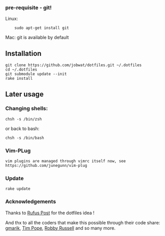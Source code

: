 ### pre-requisite - git!

Linux:

```
    sudo apt-get install git
```

Mac: git is available by default

## Installation

```
git clone https://github.com/jobwat/dotfiles.git ~/.dotfiles
cd ~/.dotfiles
git submodule update --init
rake install
```

## Later usage

### Changing shells:

    chsh -s /bin/zsh

or back to bash:

    chsh -s /bin/bash


### Vim-PLug

    vim plugins are managed through vimrc itself now, see https://github.com/junegunn/vim-plug

### Update

    rake update

### Acknowledgements

Thanks to [Rufus Post]( http://github.com/mynameisrufus/dotfiles) for the dotfiles idea !

And thx to all the coders that make this possible through their code share: [gmarik](https://github.com/gmarik/Vundle.vim), [Tim Pope](https://github.com/tpope), [Robby Russell](https://github.com/robbyrussell/oh-my-zsh) and so many more.
